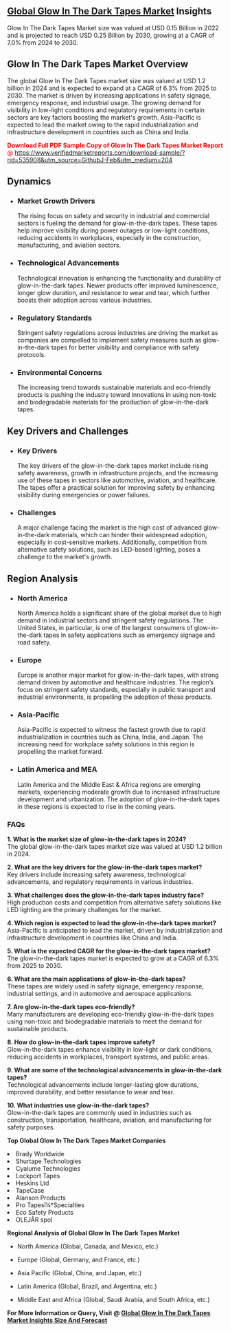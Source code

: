 <h2><a href="https://www.verifiedmarketreports.com/download-sample/?rid=535908&amp;utm_source=GithubJ&amp;utm_medium=204" target="_blank">Global Glow In The Dark Tapes Market</a> Insights</h2><p>Glow In The Dark Tapes Market size was valued at USD 0.15 Billion in 2022 and is projected to reach USD 0.25 Billion by 2030, growing at a CAGR of 7.0% from 2024 to 2030.</p><p> <h2>Glow In The Dark Tapes Market Overview</h2> <p>The global Glow In The Dark Tapes market size was valued at USD 1.2 billion in 2024 and is expected to expand at a CAGR of 6.3% from 2025 to 2030. The market is driven by increasing applications in safety signage, emergency response, and industrial usage. The growing demand for visibility in low-light conditions and regulatory requirements in certain sectors are key factors boosting the market's growth. Asia-Pacific is expected to lead the market owing to the rapid industrialization and infrastructure development in countries such as China and India.</p> <p><p><span class=""><span style="color: #ff0000;"><strong>Download Full PDF Sample Copy of Glow In The Dark Tapes Market Report</strong> @ </span><a href="https://www.verifiedmarketreports.com/download-sample/?rid=535908&amp;utm_source=GithubJ-Feb&amp;utm_medium=204" target="_blank">https://www.verifiedmarketreports.com/download-sample/?rid=535908&amp;utm_source=GithubJ-Feb&amp;utm_medium=204</a></span></p></p> <h2>Dynamics</h2> <ul> <li><h3>Market Growth Drivers</h3> The rising focus on safety and security in industrial and commercial sectors is fueling the demand for glow-in-the-dark tapes. These tapes help improve visibility during power outages or low-light conditions, reducing accidents in workplaces, especially in the construction, manufacturing, and aviation sectors. </li> <li><h3>Technological Advancements</h3> Technological innovation is enhancing the functionality and durability of glow-in-the-dark tapes. Newer products offer improved luminescence, longer glow duration, and resistance to wear and tear, which further boosts their adoption across various industries. </li> <li><h3>Regulatory Standards</h3> Stringent safety regulations across industries are driving the market as companies are compelled to implement safety measures such as glow-in-the-dark tapes for better visibility and compliance with safety protocols. </li> <li><h3>Environmental Concerns</h3> The increasing trend towards sustainable materials and eco-friendly products is pushing the industry toward innovations in using non-toxic and biodegradable materials for the production of glow-in-the-dark tapes. </li> </ul> <h2>Key Drivers and Challenges</h2> <ul> <li><h3>Key Drivers</h3> The key drivers of the glow-in-the-dark tapes market include rising safety awareness, growth in infrastructure projects, and the increasing use of these tapes in sectors like automotive, aviation, and healthcare. The tapes offer a practical solution for improving safety by enhancing visibility during emergencies or power failures. </li> <li><h3>Challenges</h3> A major challenge facing the market is the high cost of advanced glow-in-the-dark materials, which can hinder their widespread adoption, especially in cost-sensitive markets. Additionally, competition from alternative safety solutions, such as LED-based lighting, poses a challenge to the market's growth. </li> </ul> <h2>Region Analysis</h2> <ul> <li><h3>North America</h3> North America holds a significant share of the global market due to high demand in industrial sectors and stringent safety regulations. The United States, in particular, is one of the largest consumers of glow-in-the-dark tapes in safety applications such as emergency signage and road safety. </li> <li><h3>Europe</h3> Europe is another major market for glow-in-the-dark tapes, with strong demand driven by automotive and healthcare industries. The region’s focus on stringent safety standards, especially in public transport and industrial environments, is propelling the adoption of these products. </li> <li><h3>Asia-Pacific</h3> Asia-Pacific is expected to witness the fastest growth due to rapid industrialization in countries such as China, India, and Japan. The increasing need for workplace safety solutions in this region is propelling the market forward. </li> <li><h3>Latin America and MEA</h3> Latin America and the Middle East & Africa regions are emerging markets, experiencing moderate growth due to increased infrastructure development and urbanization. The adoption of glow-in-the-dark tapes in these regions is expected to rise in the coming years. </li> </ul> <h3>FAQs</h3> <p><b>1. What is the market size of glow-in-the-dark tapes in 2024?</b><br> The global glow-in-the-dark tapes market size was valued at USD 1.2 billion in 2024.</p> <p><b>2. What are the key drivers for the glow-in-the-dark tapes market?</b><br> Key drivers include increasing safety awareness, technological advancements, and regulatory requirements in various industries.</p> <p><b>3. What challenges does the glow-in-the-dark tapes industry face?</b><br> High production costs and competition from alternative safety solutions like LED lighting are the primary challenges for the market.</p> <p><b>4. Which region is expected to lead the glow-in-the-dark tapes market?</b><br> Asia-Pacific is anticipated to lead the market, driven by industrialization and infrastructure development in countries like China and India.</p> <p><b>5. What is the expected CAGR for the glow-in-the-dark tapes market?</b><br> The glow-in-the-dark tapes market is expected to grow at a CAGR of 6.3% from 2025 to 2030.</p> <p><b>6. What are the main applications of glow-in-the-dark tapes?</b><br> These tapes are widely used in safety signage, emergency response, industrial settings, and in automotive and aerospace applications.</p> <p><b>7. Are glow-in-the-dark tapes eco-friendly?</b><br> Many manufacturers are developing eco-friendly glow-in-the-dark tapes using non-toxic and biodegradable materials to meet the demand for sustainable products.</p> <p><b>8. How do glow-in-the-dark tapes improve safety?</b><br> Glow-in-the-dark tapes enhance visibility in low-light or dark conditions, reducing accidents in workplaces, transport systems, and public areas.</p> <p><b>9. What are some of the technological advancements in glow-in-the-dark tapes?</b><br> Technological advancements include longer-lasting glow durations, improved durability, and better resistance to wear and tear.</p> <p><b>10. What industries use glow-in-the-dark tapes?</b><br> Glow-in-the-dark tapes are commonly used in industries such as construction, transportation, healthcare, aviation, and manufacturing for safety purposes.</p> </p><p><strong>Top Global Glow In The Dark Tapes Market Companies</strong></p><div data-test-id=""><p><li>Brady Worldwide</li><li> Shurtape Technologies</li><li> Cyalume Technologies</li><li> Lockport Tapes</li><li> Heskins Ltd</li><li> TapeCase</li><li> Alanson Products</li><li> Pro Tapesï¼†Specialties</li><li> Eco Safety Products</li><li> OLEJÃR spol</li></p><div><strong>Regional Analysis of&nbsp;Global Glow In The Dark Tapes Market</strong></div><ul><li dir="ltr"><p dir="ltr">North America&nbsp;(Global, Canada, and Mexico, etc.)</p></li><li dir="ltr"><p dir="ltr">Europe (Global, Germany, and France, etc.)</p></li><li dir="ltr"><p dir="ltr">Asia Pacific&nbsp;(Global, China, and Japan, etc.)</p></li><li dir="ltr"><p dir="ltr">Latin America&nbsp;(Global, Brazil, and Argentina, etc.)</p></li><li dir="ltr">Middle East and Africa&nbsp;(Global, Saudi Arabia, and South Africa, etc.)</li></ul><p><strong>For More Information or Query, Visit @&nbsp;</strong><strong><a href="https://www.verifiedmarketreports.com/product/glow-in-the-dark-tapes-market/?utm_source=GithubJ&amp;utm_medium=204" target="_blank">Global Glow In The Dark Tapes Market Insights Size And Forecast</a></strong></p></div>
